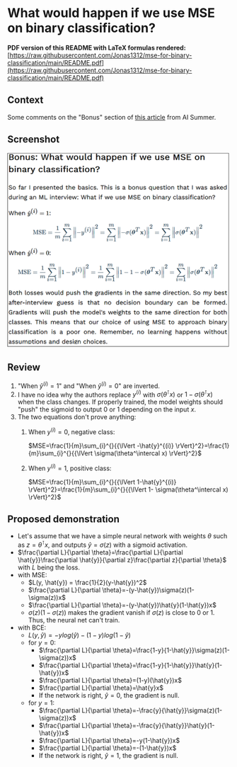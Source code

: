 # What would happen if we use MSE on binary classification?

**PDF version of this README with LaTeX formulas rendered:** [https://raw.githubusercontent.com/Jonas1312/mse-for-binary-classification/main/README.pdf](https://raw.githubusercontent.com/Jonas1312/mse-for-binary-classification/main/README.pdf)

## Context

Some comments on the "Bonus" section of [this article](https://theaisummer.com/mle/#bonus-what-would-happen-if-we-use-mse-on-binary-classification) from AI Summer.

## Screenshot

![](./Capture.PNG)

## Review

1) "When $\hat{y}^{(i)} = 1$" and "When $\hat{y}^{(i)} = 0$" are inverted.
2) I have no idea why the authors replace $y^{(i)}$ with $\sigma(\theta^\intercal x)$ or $1-\sigma(\theta^\intercal x)$ when the class changes. If properly trained, the model weights should "push" the sigmoid to output 0 or 1 depending on the input $x$.
3) The two equations don't prove anything:
   1) When $y^{(i)} = 0$, negative class:

       $MSE=\frac{1}{m}\sum_{i}^{}{{\lVert -\hat{y}^{(i)} \rVert}^2}=\frac{1}{m}\sum_{i}^{}{{\lVert \sigma(\theta^\intercal x) \rVert}^2}$
   2) When $y^{(i)} = 1$, positive class:

       $MSE=\frac{1}{m}\sum_{i}^{}{{\lVert 1-\hat{y}^{(i)} \rVert}^2}=\frac{1}{m}\sum_{i}^{}{{\lVert 1- \sigma(\theta^\intercal x) \rVert}^2}$

## Proposed demonstration

- Let's assume that we have a simple neural network with weights $\theta$ such as $z=\theta^\intercal x$, and outputs $\hat{y}=\sigma(z)$ with a sigmoid activation.
- $\frac{\partial L}{\partial \theta}=\frac{\partial L}{\partial \hat{y}}\frac{\partial \hat{y}}{\partial z}\frac{\partial z}{\partial \theta}$ with $L$ being the loss.
- with MSE:
  - $L(y, \hat{y}) = \frac{1}{2}(y-\hat{y})^2$
  - $\frac{\partial L}{\partial \theta}=-(y-\hat{y})\sigma(z)(1-\sigma(z))x$
  - $\frac{\partial L}{\partial \theta}=-(y-\hat{y})\hat{y}(1-\hat{y})x$
  - $\sigma(z)(1-\sigma(z))$ makes the gradient vanish if $\sigma(z)$ is close to 0 or 1. Thus, the neural net can't train.
- with BCE:
  - $L(y, \hat{y}) = -ylog(\hat{y})-(1-y)log(1-\hat{y})$
  - for $y=0$:
    - $\frac{\partial L}{\partial \theta}=\frac{1-y}{1-\hat{y}}\sigma(z)(1-\sigma(z))x$
    - $\frac{\partial L}{\partial \theta}=\frac{1-y}{1-\hat{y}}\hat{y}(1-\hat{y})x$
    - $\frac{\partial L}{\partial \theta}=(1-y)(\hat{y})x$
    - $\frac{\partial L}{\partial \theta}=\hat{y}x$
    - If the network is right, $\hat{y}=0$, the gradient is null.
  - for $y=1$:
    - $\frac{\partial L}{\partial \theta}=-\frac{y}{\hat{y}}\sigma(z)(1-\sigma(z))x$
    - $\frac{\partial L}{\partial \theta}=-\frac{y}{\hat{y}}\hat{y}(1-\hat{y})x$
    - $\frac{\partial L}{\partial \theta}=-y(1-\hat{y})x$
    - $\frac{\partial L}{\partial \theta}=-(1-\hat{y})x$
    - If the network is right, $\hat{y}=1$, the gradient is null.

